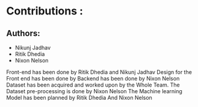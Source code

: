 # Contributions :

## Authors:
* Nikunj Jadhav 
* Ritik Dhedia
* Nixon Nelson

Front-end has been done by Ritik Dhedia and Nikunj Jadhav
Design for the Front end has been done by 
Backend has been done by Nixon Nelson
Dataset has been acquired and worked upon by the Whole Team.
The Dataset pre-processing is done by Nixon Nelson
The Machine learning Model has been planned by Ritik Dhedia And Nixon Nelson